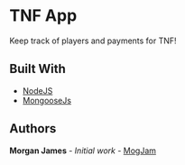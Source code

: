 # TNF App

Keep track of players and payments for TNF!

## Built With

* [NodeJS](https://nodejs.org/en/)
* [MongooseJs](http://mongoosejs.com/)

## Authors

**Morgan James** - *Initial work* - [MogJam](https://github.com/mogjam)
